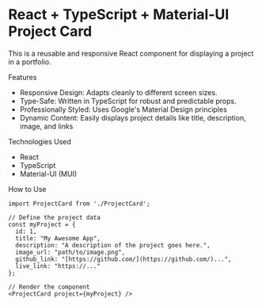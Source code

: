 # React + TypeScript + Material-UI Project Card

This is a reusable and responsive React component for displaying a project in a portfolio.

Features

-   Responsive Design: Adapts cleanly to different screen sizes.
-   Type-Safe: Written in TypeScript for robust and predictable props.
-   Professionally Styled: Uses Google's Material Design principles 
-   Dynamic Content: Easily displays project details like title, description, image, and links 

Technologies Used

-   React
-   TypeScript
-   Material-UI (MUI)

How to Use

```tsx
import ProjectCard from './ProjectCard';

// Define the project data
const myProject = {
  id: 1,
  title: "My Awesome App",
  description: "A description of the project goes here.",
  image_url: "path/to/image.png",
  github_link: "[https://github.com/](https://github.com/)...",
  live_link: "https://..."
};

// Render the component
<ProjectCard project={myProject} />
```
